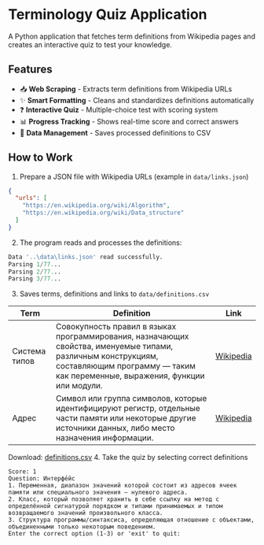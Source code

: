 # Terminology Quiz Application

A Python application that fetches term definitions from Wikipedia pages and creates an interactive quiz to test your knowledge.

## Features

- 📥 **Web Scraping** - Extracts term definitions from Wikipedia URLs
- ✨ **Smart Formatting** - Cleans and standardizes definitions automatically
- ❓ **Interactive Quiz** - Multiple-choice test with scoring system
- 📊 **Progress Tracking** - Shows real-time score and correct answers
- 💾 **Data Management** - Saves processed definitions to CSV

## How to Work
1. Prepare a JSON file with Wikipedia URLs (example in `data/links.json`)
```json
{
  "urls": [
    "https://en.wikipedia.org/wiki/Algorithm",
    "https://en.wikipedia.org/wiki/Data_structure"
  ]
}
```
2. The program reads and processes the definitions:
```python
Data '..\data\links.json' read successfully.
Parsing 1/77...
Parsing 2/77...
Parsing 3/77...
```
3. Saves terms, definitions and links to `data/definitions.csv`

| Term          | Definition                                                                                                                                                                                   | Link                                                           |
|---------------|----------------------------------------------------------------------------------------------------------------------------------------------------------------------------------------------|----------------------------------------------------------------|
| Система типов | Совокупность правил в языках программирования, назначающих свойства, именуемые типами, различным конструкциям, составляющим программу — таким как переменные, выражения, функции или модули. | [Wikipedia](https://ru.wikipedia.org/wiki/Система_типов)       |
| Адрес         | Символ или группа символов, которые идентифицируют регистр, отдельные части памяти или некоторые другие источники данных, либо место назначения информации.                                  | [Wikipedia](https://ru.wikipedia.org/wiki/Адрес_(информатика)) |

Download: [definitions.csv](./data/definitions.csv)
4. Take the quiz by selecting correct definitions
```
Score: 1
Question: Интерфе́йс
1. Переменная, диапазон значений которой состоит из адресов ячеек памяти или специального значения — нулевого адреса.
2. Класс, который позволяет хранить в себе ссылку на метод с определённой сигнатурой порядком и типами принимаемых и типом возвращаемого значений произвольного класса.
3. Структура программы/синтаксиса, определяющая отношение с объектами, объединенными только некоторым поведением.
Enter the correct option (1-3) or 'exit' to quit: 
```